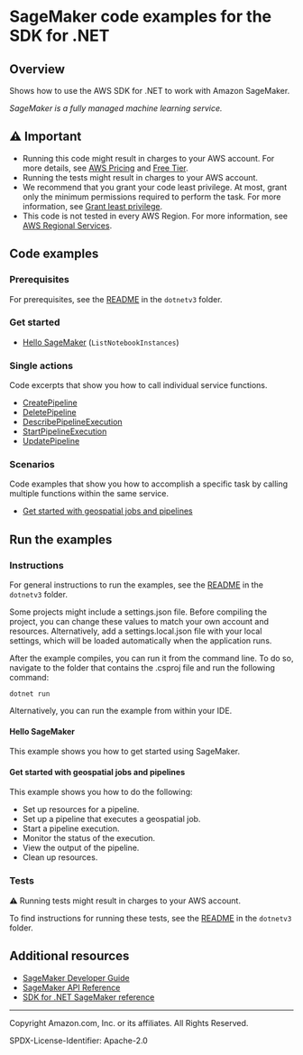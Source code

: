 # SageMaker code examples for the SDK for .NET

## Overview

Shows how to use the AWS SDK for .NET to work with Amazon SageMaker.

<!--custom.overview.start-->
<!--custom.overview.end-->

_SageMaker is a fully managed machine learning service._

## ⚠ Important

* Running this code might result in charges to your AWS account. For more details, see [AWS Pricing](https://aws.amazon.com/pricing/) and [Free Tier](https://aws.amazon.com/free/).
* Running the tests might result in charges to your AWS account.
* We recommend that you grant your code least privilege. At most, grant only the minimum permissions required to perform the task. For more information, see [Grant least privilege](https://docs.aws.amazon.com/IAM/latest/UserGuide/best-practices.html#grant-least-privilege).
* This code is not tested in every AWS Region. For more information, see [AWS Regional Services](https://aws.amazon.com/about-aws/global-infrastructure/regional-product-services).

<!--custom.important.start-->
<!--custom.important.end-->

## Code examples

### Prerequisites

For prerequisites, see the [README](../README.md#Prerequisites) in the `dotnetv3` folder.


<!--custom.prerequisites.start-->
<!--custom.prerequisites.end-->

### Get started

- [Hello SageMaker](Actions/HelloSageMaker.cs#L4) (`ListNotebookInstances`)


### Single actions

Code excerpts that show you how to call individual service functions.

- [CreatePipeline](Actions/SageMakerWrapper.cs#L25)
- [DeletePipeline](Actions/SageMakerWrapper.cs#L146)
- [DescribePipelineExecution](Actions/SageMakerWrapper.cs#L128)
- [StartPipelineExecution](Actions/SageMakerWrapper.cs#L62)
- [UpdatePipeline](Actions/SageMakerWrapper.cs#L25)

### Scenarios

Code examples that show you how to accomplish a specific task by calling multiple
functions within the same service.

- [Get started with geospatial jobs and pipelines](Actions/SageMakerWrapper.cs)


<!--custom.examples.start-->
<!--custom.examples.end-->

## Run the examples

### Instructions

For general instructions to run the examples, see the
[README](../README.md#building-and-running-the-code-examples) in the `dotnetv3` folder.

Some projects might include a settings.json file. Before compiling the project,
you can change these values to match your own account and resources. Alternatively,
add a settings.local.json file with your local settings, which will be loaded automatically
when the application runs.

After the example compiles, you can run it from the command line. To do so, navigate to
the folder that contains the .csproj file and run the following command:

```
dotnet run
```

Alternatively, you can run the example from within your IDE.


<!--custom.instructions.start-->
<!--custom.instructions.end-->

#### Hello SageMaker

This example shows you how to get started using SageMaker.



#### Get started with geospatial jobs and pipelines

This example shows you how to do the following:

- Set up resources for a pipeline.
- Set up a pipeline that executes a geospatial job.
- Start a pipeline execution.
- Monitor the status of the execution.
- View the output of the pipeline.
- Clean up resources.

<!--custom.scenario_prereqs.sagemaker_Scenario_Pipelines.start-->
<!--custom.scenario_prereqs.sagemaker_Scenario_Pipelines.end-->


<!--custom.scenarios.sagemaker_Scenario_Pipelines.start-->
<!--custom.scenarios.sagemaker_Scenario_Pipelines.end-->

### Tests

⚠ Running tests might result in charges to your AWS account.


To find instructions for running these tests, see the [README](../README.md#Tests)
in the `dotnetv3` folder.



<!--custom.tests.start-->
<!--custom.tests.end-->

## Additional resources

- [SageMaker Developer Guide](https://docs.aws.amazon.com/sagemaker/latest/dg/whatis.html)
- [SageMaker API Reference](https://docs.aws.amazon.com/sagemaker/latest/APIReference/Welcome.html)
- [SDK for .NET SageMaker reference](https://docs.aws.amazon.com/sdkfornet/v3/apidocs/items/SageMaker/NSageMaker.html)

<!--custom.resources.start-->
<!--custom.resources.end-->

---

Copyright Amazon.com, Inc. or its affiliates. All Rights Reserved.

SPDX-License-Identifier: Apache-2.0